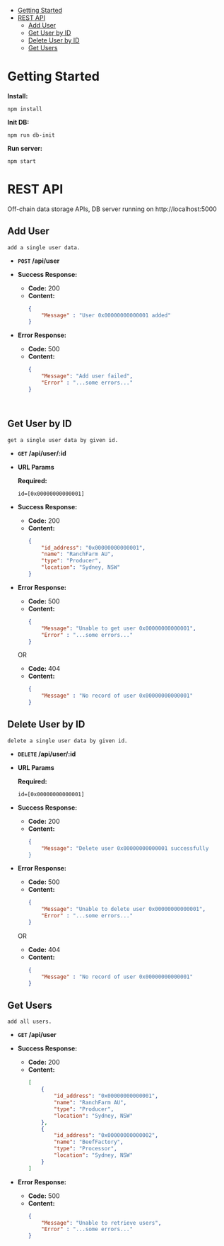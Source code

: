 - [Getting Started](#Getting-Started)
- [REST API](#rest-api)
    - [Add User](#Add-User)
    - [Get User by ID](#Get-User-by-ID)
    - [Delete User by ID](#Delete-User-by-ID)
    - [Get Users](#Get-Users)

# Getting Started
**Install:** 
  ```
  npm install
  ```
**Init DB:** 
  ```
  npm run db-init
  ```
**Run server:** 
  ```
  npm start
  ```

# REST API
  Off-chain data storage APIs, DB server running on http://localhost:5000

  **Add User**
  ----
    add a single user data.

  * **`POST` /api/user** 


  * **Success Response:**

    * **Code:** 200 <br />
    * **Content:** 
      ```json
      { 
          "Message" : "User 0x00000000000001 added" 
      }
      ```

  * **Error Response:**

    * **Code:** 500 <br />
    * **Content:** 
      ```json
      { 
          "Message": "Add user failed",
          "Error" : "...some errors..."
      }    




  **Get User by ID**
  ----
    get a single user data by given id.

  * **`GET` /api/user/:id**


  *  **URL Params**

     **Required:**

     `id=[0x00000000000001]`

  * **Success Response:**

    * **Code:** 200 <br />
    * **Content:** 
      ```json
      {
          "id_address": "0x00000000000001",
          "name": "RanchFarm AU",
          "type": "Producer",
          "location": "Sydney, NSW"
      }
      ```

  * **Error Response:**

    * **Code:** 500 <br />
    * **Content:** 
      ```json
      { 
          "Message": "Unable to get user 0x00000000000001",
          "Error" : "...some errors..."
      }    
      ```

    OR

    * **Code:** 404 <br />
    * **Content:** 
      ```json
      { 
          "Message" : "No record of user 0x00000000000001" 
      }    
      ```




  **Delete User by ID** 
  ----
    delete a single user data by given id.

  * **`DELETE`  /api/user/:id**


  *  **URL Params**

     **Required:**

     `id=[0x00000000000001]`

  * **Success Response:**

    * **Code:** 200 <br />
    * **Content:** 
      ```json
      { 
          "Message": "Delete user 0x00000000000001 successfully 
      }    
      ```

  * **Error Response:**

    * **Code:** 500 <br />
    * **Content:** 
      ```json
      { 
          "Message": "Unable to delete user 0x00000000000001",
          "Error" : "...some errors..."
      }    
      ```
    OR

    * **Code:** 404 <br />
    * **Content:** 
      ```json
      { 
          "Message" : "No record of user 0x00000000000001" 
      }    
      ```


  **Get Users**
  ----
    add all users.

  * **`GET` /api/user**


  * **Success Response:**

    * **Code:** 200 <br />
    * **Content:**
      ```json
      [
          {
              "id_address": "0x00000000000001",
              "name": "RanchFarm AU",
              "type": "Producer",
              "location": "Sydney, NSW"
          },
          {
              "id_address": "0x00000000000002",
              "name": "BeefFactory",
              "type": "Processor",
              "location": "Sydney, NSW"
          } 
      ]
      ```


  * **Error Response:**

    * **Code:** 500 <br />
    * **Content:**
      ```json
      { 
          "Message": "Unable to retrieve users", 
          "Error" : "...some errors..." 
      }
      ```
        
       
    
        
